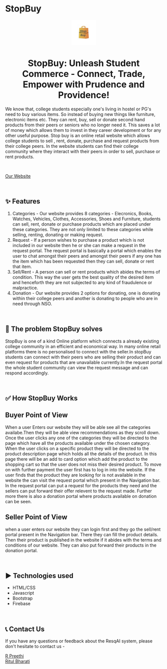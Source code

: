 # StopBuy
<p align="center">
  <a href="https://stopbuy-1--pree46.repl.co/">
    <img alt = "StopBuy Logo" src = "./images/SB logo nobackground.png" height="80">
  </a>
</p>
<h1 align="center" >StopBuy: Unleash Student Commerce - Connect, Trade, Empower with Prudence and Providence!</h1>

We know that, college students especially one's living in hostel or PG's need to buy various items. So instead of buying new things like furniture, electronic items etc. They can rent, buy, sell or donate second hand products from their peers or seniors who no longer need it. This saves a lot of money which allows them to invest in they career development or for any other useful purpose.  Stop buy is an online retail website which allows college students to sell , rent, donate, purchase and request products from their college peers. In the website students can find their college community where they interact with their peers in order to sell, purchase or rent products.

<br>

<a href="https://stopbuy-1--pree46.repl.co/">Our Website</a>


<br>

## ✨ Features

1. Categories - Our website provides 8 categories - Elecronics, Books, Watches, Vehicles, Clothes, Accessories, Shoes and Furniture, students can sell, rent, donate or purchase products which are placed under these categories. They are not only limited to these categories while selling, renting, donating or making request.
2. Request - If a person wishes to purchase a product which is not included in our website then he or she can make a request in the request portal. The request portal is basically a portal which enables the user to chat amongst their peers and amongst their peers if any one has the item which has been requested then they can sell, donate or rent that item.
3. Sell/Rent - A person can sell or rent products which abides the terms of condition. This way the user gets the best quality of the desired item and henceforth they are not subjected to any kind of fraudulence or malpractice.
4. Donation - Our website provides 2 options for donating, one is donating within their college peers and another is donating to people who are in need through NSO.
<br>

## 🤔 The problem StopBuy solves

StopBuy is one of a kind Online platform which connects a already existing college community in an efficient and economical way. In many online retail platforms there is no personalised to connect with the seller.In stopBuy students can connect with their peers who are selling their product and can even request for products that are unavailable currently.In the request portal the whole student community can view the request message and can respond accordingly.

<br>

## ✅ How StopBuy Works

## Buyer Point of View
When a user Enters our website they will be able see all the categories availabe.Then they will be able view recommendations as they scroll down.
Once the user clicks any one of the categories they will be directed to the page which have all the products available under the chosen category.
When the user clicks on a specific product they will be directed to the product description page which holds all the details of the product. In this page there will be an add to card option which add the product to the shopping cart so that the user does not miss their desired product.
To move on with further payment the user first has to log in into the website.
If the user finds that the product they are looking for is not available in the website the can visit the request portal which present in the Navigation bar. In the request portal can put a request for the products they need and the sellers can put forward their offer relevent to the request made.
Further more there is also a donation portal where products available on donation can be seen.

## Seller Point of View
when a user enters our website they can login first and they go the sell/rent portal present in the Navigation bar. There they can fill the product details. Then their product is published in the website if it abides with the terms and conditions of our website.
They can also put forward their products in the donation portal.

<br>

## ▶️ Technologies used
- HTML/CSS
- Javascript
- Bootstrap
- Firebase



<br>


## 📞 Contact Us
If you have any questions or feedback about the ResqAI system, please don't hesitate to contact us - 
<br>

<a href="https://linktr.ee/prayasu"> R Preethi </a> <br>
<a href="https://linktr.ee/SiddharthaBhattacharjee"> Ritul Bharati </a> <br>
